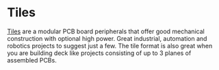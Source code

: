 # Tiles 

[Tiles](https://github.com/folknology/Tiles) are a modular PCB board peripherals that offer good mechanical construction with optional high power. Great industrial, automation and robotics projects to suggest just a few. The tile format is also great when you are building deck like projects consisting of up to 3 planes of assembled PCBs.